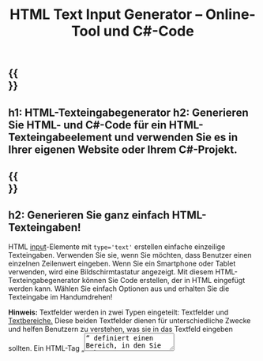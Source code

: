 ﻿---
translation: true
title: HTML Text Input Generator – Online-Tool und C#-Code
template: /templates/_template-generators-child.md
description: Erstellen Sie eine HTML-Texteingabe für Ihre Website. Überprüfen Sie das Textfeld, kopieren und verwenden Sie generierten HTML- und C#-Code in Ihrem Projekt!
url: /net/generators/text/
platformtag: net
generator: HTML-Texteingabegenerator
element: HTML-Texteingabe
tag: Text
---

{{<section banner>}}
---
h1: HTML-Texteingabegenerator
h2: Generieren Sie HTML- und C#-Code für ein HTML-Texteingabeelement und verwenden Sie es in Ihrer eigenen Website oder Ihrem C#-Projekt.
---

{{<section overview>}}
---
h2: Generieren Sie ganz einfach HTML-Texteingaben!
---

HTML [input](https://html.spec.whatwg.org/multipage/input.html#the-input-element)-Elemente mit `type='text'` erstellen einfache einzeilige Texteingaben. Verwenden Sie sie, wenn Sie möchten, dass Benutzer einen einzelnen Zeilenwert eingeben. Wenn Sie ein Smartphone oder Tablet verwenden, wird eine Bildschirmtastatur angezeigt. Mit diesem HTML-Texteingabegenerator können Sie Code erstellen, der in HTML eingefügt werden kann. Wählen Sie einfach Optionen aus und erhalten Sie die Texteingabe im Handumdrehen!

<b>Hinweis:</b> Textfelder werden in zwei Typen eingeteilt: Textfelder und [Textbereiche.](/html/{{lang.url-fragment}}net/generators/textarea/) Diese beiden Textfelder dienen für unterschiedliche Zwecke und helfen Benutzern zu verstehen, was sie in das Textfeld eingeben sollten. Ein HTML-Tag „<textarea>“ definiert einen Bereich, in den Sie mehrere Textzeilen eingeben können.

{{<section plugin>}}

{{< app/html/generator name="text" >}}

<br>
<h2> Attributes </h2>

- Das Attribut „Größe“ ist ein numerischer Wert, der angibt, wie viele Zeichen im Eingabefeld enthalten sein sollen. Die Standardbreite des Textfeldes beträgt 20 Zeichen.
- Das Attribut „Platzhalter“ ist eine Zeichenfolge, die dem Benutzer einen kurzen Hinweis darauf gibt, welche Informationen in dem Feld erwartet werden.
- Die Rechtschreibprüfung ist ein Attribut, das verwendet wird, um anzugeben, ob die Rechtschreibprüfung für ein Element aktiviert werden soll.
- Fügen Sie ein "erforderliches" Attribut hinzu, um sicherzustellen, dass Benutzer dieses Feld ausfüllen.

Mit dem Eingabeelement `type='text'` können Sie Attribute wie *name*, *size*, *placeholder*, *list*, *required*, *spellcheck*, *maxlength*, *minlength* usw. verwenden .
<br><br>

<h2> HTML-Texteingabe in C# erstellen</h2>

Aspose.HTML für die .NET-API funktioniert als Headless-Browser, mit dem Sie vorhandene HTML-Dokumente aus verschiedenen Quellen erstellen oder öffnen können, um Bearbeitungsvorgänge wie das Entfernen, Anhängen und Ersetzen von HTML-Knoten durchzuführen. Wenn Sie die HTML-Bearbeitungsfunktionen in Ihrem Produkt verwenden oder programmgesteuert eine Texteingabe hinzufügen möchten, sehen Sie sich das folgende C#-Codebeispiel an:

{{< /app/html/generator >}}

{{<section steps>}}
---
h2: Schritte zum Erstellen von Texteingaben in C#
---
1. Verwenden Sie die Methode [CreateElement()](https://reference.aspose.com/html/net/aspose.html.dom/document/createelement/) der Document-Klasse, um [HTMLInputElement.](https://reference.aspose.com/html/net/aspose.html/htmlinputelement/) Erstellt das durch tagName angegebene HTML-Element.
1. Legen Sie Werte für [Typ](https://reference.aspose.com/html/net/aspose.html/htmlinputelement/type/), [Name](https://reference.aspose.com/html/ net/aspose.html/htmlinputelement/name/) und die Attribute [Size](https://reference.aspose.com/html/net/aspose.html/htmlinputelement/size/).
1. Verwenden Sie die Methode [SetAttribute()](https://reference.aspose.com/html/net/aspose.html.dom/element/setattribute/), um „placeholder“, „spellcheck“ oder andere unterstützte Attribute hinzuzufügen Werte.
1. Kopieren Sie den C#-Code für die HTML-Texteingabe und verwenden Sie ihn in Ihrem Projekt.



{{<section other-generators>}}
---
title: Andere unterstützte HTML-Generatoren
subTitle: "Mit diesen HTML-Code-Generatoren wurde die ganze harte Arbeit bereits für Sie erledigt. Alles, was Sie tun müssen, ist Kopieren und Einfügen. Klar, sicher und einfach!"
---